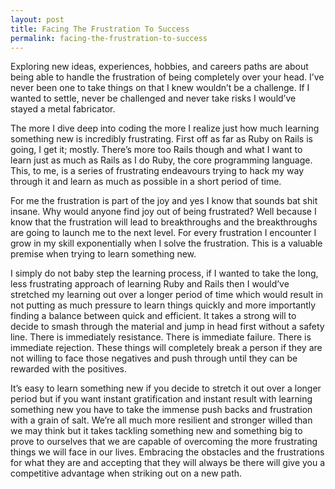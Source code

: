 ```yaml
---
layout: post
title: Facing The Frustration To Success
permalink: facing-the-frustration-to-success
---
```




Exploring new ideas, experiences, hobbies, and careers paths are about being able to handle the frustration of being completely over your head. I’ve never been one to take things on that I knew wouldn’t be a challenge. If I wanted to settle, never be challenged and never take risks I would’ve stayed a metal fabricator.

The more I dive deep into coding the more I realize just how much learning something new is incredibly frustrating. First off as far as Ruby on Rails is going, I get it; mostly. There’s more too Rails though and what I want to learn just as much as Rails as I do Ruby, the core programming language. This, to me, is a series of frustrating endeavours trying to hack my way through it and learn as much as possible in a short period of time.

For me the frustration is part of the joy and yes I know that sounds bat shit insane. Why would anyone find joy out of being frustrated? Well because I know that the frustration will lead to breakthroughs and the breakthroughs are going to launch me to the next level. For every frustration I encounter I grow in my skill exponentially when I solve the frustration. This is a valuable premise when trying to learn something new.

I simply do not baby step the learning process, if I wanted to take the long, less frustrating approach of learning Ruby and Rails then I would’ve stretched my learning out over a longer period of time which would result in not putting as much pressure to learn things quickly and more importantly finding a balance between quick and efficient. It takes a strong will to decide to smash through the material and jump in head first without a safety line. There is immediately resistance. There is immediate failure. There is immediate rejection. These things will completely break a person if they are not willing to face those negatives and push through until they can be rewarded with the positives.

It’s easy to learn something new if you decide to stretch it out over a longer period but if you want instant gratification and instant result with learning something new you have to take the immense push backs and frustration with a grain of salt. We’re all much more resilient and stronger willed than we may think but it takes tackling something new and something big to prove to ourselves that we are capable of overcoming the more frustrating things we will face in our lives. Embracing the obstacles and the frustrations for what they are and accepting that they will always be there will give you a competitive advantage when striking out on a new path.
